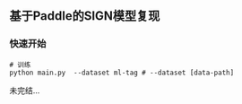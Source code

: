 ## **基于Paddle的SIGN模型复现**

### **快速开始**
```
# 训练
python main.py  --dataset ml-tag # --dataset [data-path]
```



未完结...

